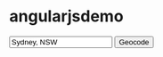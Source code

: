 # angularjsdemo
<script type="text/javascript" src="angular.js"></script>
<script type="text/javascript" src="http://maps.google.com/maps/api/js?sensor=false"></script>
<style>
#map {
    height:420px;
    width:600px;
}
</style>
<div ng-app="mapsApp" ng-controller="MapCtrl">
     <div id="panel">
      <input id="address" type="textbox" value="Sydney, NSW">
      <input type="button" value="Geocode" ng-click="openInfoWindow($event)">
    </div>
    <div id="map"></div>

</div>
<script type="text/javascript">
//Angular App Module and Controller
angular.module('mapsApp', [])
.controller('MapCtrl', function ($scope) {
  var latlng = new google.maps.LatLng(51.4975941, -0.0803232);
    var map = new google.maps.Map(document.getElementById('map'), {
        center: latlng,
        zoom: 8,
        mapTypeId: google.maps.MapTypeId.ROADMAP
    });
    var geocoder = new google.maps.Geocoder();
    var marker = new google.maps.Marker({
        position: latlng,
        map: map,
        title: 'Set lat/lon values for this property',
        draggable: true
    });
    google.maps.event.addListener(marker, 'dragend', function(a) {
        console.log(a);
        var div = document.createElement('div');
        div.innerHTML = a.latLng.lat().toFixed(4) + ', ' + a.latLng.lng().toFixed(4);
        document.getElementsByTagName('body')[0].appendChild(div);
          var objPoint = new google.maps.LatLng( 
  parseFloat(  a.latLng.lat().toFixed(4) ) , 
  parseFloat( a.latLng.lng().toFixed(4) ) 
);

// now center the map using the new point //

map.setCenter( objPoint );
    });

    $scope.openInfoWindow = function(e){
     
        e.preventDefault();
          var address = document.getElementById('address').value;
  geocoder.geocode( { 'address': address}, function(results, status) {
    if (status == google.maps.GeocoderStatus.OK) {
      map.setCenter(results[0].geometry.location);
      marker = new google.maps.Marker({
          map: map,
          position: results[0].geometry.location,
                  draggable: true
      });
        
       //  alert('Geocode was not successful for the following reason: ' + results[0].geometry.location);
    } else {
      alert('Geocode was not successful for the following reason: ' + status);
    }
  });
    }


});
</script>
